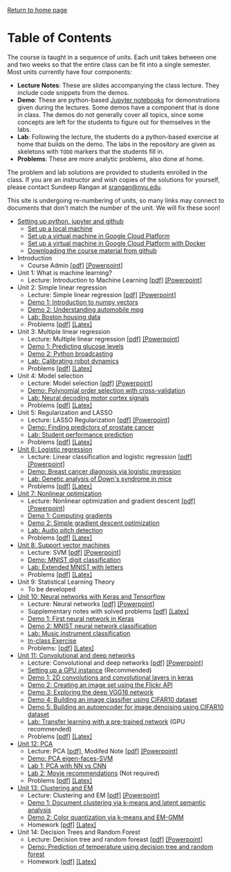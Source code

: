 [Return to home page](./README.md) 

# Table of Contents

The course is taught in a sequence of units.  Each unit takes between one
and two weeks so that the entire class can be fit into a single semester.
Most units currently have four components:
* **Lecture Notes**:  These are slides accompanying the class lecture.  They include code snippets
   from the demos.   
* **Demo**: These are python-based [Jupyter notebooks](http://jupyter.org/)
   for demonstrations given during the lectures.  Some demos have a
   component that is done in class.  The demos do not generally cover
   all topics, since some concepts are left for the students to figure out 
   for themselves in the labs.
* **Lab**:  Following the lecture, the students do a python-based exercise at home
   that builds on the demo.
   The labs in the repository are given as skeletons with `TODO`
   markers that the students fill in.
* **Problems**:  These are more analytic problems, also done at home.

The problem and lab solutions are provided to students enrolled in the class.
If you are an instructor
and wish copies of the solutions for yourself,
please contact Sundeep Rangan at <srangan@nyu.edu>.

This site is undergoing re-numbering of units, so many links may connect
to documents that don't match the number of the unit.  We will fix these soon!

* [Setting up python, jupyter and github](./Basics/setup.md)
    * [Set up a local machine](./Basics/setup.md)
    * [Set up a virtual machine in Google Cloud Platform](./GCP/getting_started.md)
    * [Set up a virtual machine in Google Cloud Platform with Docker](./GCP/docker.md)
    * [Downloading the course material from github](./Basics/github.md)
* Introduction
    * Course Admin [[pdf]](./lectures/CourseAdmin.pdf) [[Powerpoint]](./lectures/CourseAdmin.pptx)
* Unit 1:  What is machine learning? 
    * Lecture:  Introduction to Machine Learning [[pdf]](./lectures/Lect01_IntroML.pdf)
     [[Powerpoint]](./lectures/Lect01_IntroML.pptx)    
* Unit 2:  Simple linear regression
    * Lecture:  Simple linear regression [[pdf]](./lectures/Lect02_SimpRegression.pdf)
     [[Powerpoint]](./lectures/Lect02_SimpRegression.pptx)    
    * [Demo 1:  Introduction to numpy vectors](./unit02_simp_lin_reg/demo1_intro_vectors.ipynb)
    * [Demo 2:  Understanding automobile mpg](./unit02_simp_lin_reg/demo2_auto_mpg.ipynb)
    * [Lab: Boston housing data](./unit02_simp_lin_reg/lab_housing_partial.ipynb) 
    * Problems [[pdf]](./unit02_simp_lin_reg/prob/prob_simp_lin_reg.pdf) [[Latex]](./unit02_simp_lin_reg/prob/prob_simp_lin_reg.tex)
* Unit 3:  Multiple linear regression
    * Lecture:  Multiple linear regression [[pdf]](./lectures/Lect03_MultLinRegression.pdf)
     [[Powerpoint]](./lectures/Lect03_MultLinRegression.pptx)    
    * [Demo 1:  Predicting glucose levels](./unit03_mult_lin_reg/demo1_glucose.ipynb)
    * [Demo 2:  Python broadcasting](./unit03_mult_lin_reg/demo2_python_broadcasting.ipynb)
    * [Lab: Calibrating robot dynamics](./unit03_mult_lin_reg/lab_robot_calib_partial.ipynb)
    * Problems [[pdf]](./unit03_mult_lin_reg/prob/prob_mult_reg.pdf) [[Latex]](./unit03_mult_lin_reg/prob/prob_mult_reg.tex)
* Unit 4:  Model selection
    * Lecture:  Model selection [[pdf]](./lectures/Lect04_ModelSelection.pdf)
     [[Powerpoint]](./lectures/Lect04_ModelSelection.pptx)    
    * [Demo:  Polynomial order selection with cross-validation](./unit04_model_sel/demo03_1_polyfit.ipynb)
    * [Lab: Neural decoding motor cortex signals](./unit04_model_sel/lab03a_neural_partial.ipynb)          
    * Problems [[pdf]](./unit04_model_sel/hw/hw03_model_sel.pdf) [[Latex]](./unit03_model_sel/hw/hw03_model_sel.tex)    
* Unit 5:  Regularization and LASSO
    * Lecture:  LASSO Regularization [[pdf]](./lectures/Lect05_Lasso.pdf)
     [[Powerpoint]](./lectures/Lect05_Lasso.pptx)         
    * [Demo:  Finding predictors of prostate cancer](./unit05_lasso/demo_prostate.ipynb) 
    * [Lab: Student performance prediction](./unit05_lasso/lab_student-performance.ipynb) 
    * Problems [[pdf]](./unit05_lasso/prob/prob_lasso.pdf) [[Latex]](./unit05_lasso/prob/prob_lasso.tex)
* [Unit 6:  Logistic regression](./unit04_logistic/readme.md)
    * Lecture:  Linear classification and logistic regression
    [[pdf]](./lectures/Lect06_LogisticReg.pdf)
    [[Powerpoint]](./lectures/Lect06_LogisticReg.pptx)         
    * [Demo:  Breast cancer diagnosis via logistic regression](./unit04_logistic/demo04_breast_cancer.ipynb)
    * [Lab: Genetic analysis of Down's syndrome in mice](./unit04_logistic/lab04_gene_partial.ipynb)
    * Problems [[pdf]](./unit04_logistic/hw/hw04_logistic.pdf)
    [[Latex]](./unit04_logistic/hw/hw04_logistic.tex) 
* [Unit 7:  Nonlinear optimization](./unit05_optim/readme.md)
    * Lecture:  Nonlinear optimization and gradient descent
    [[pdf]](./lectures/Lect07_Optim.pdf)
    [[Powerpoint]](./lectures/Lect07_Optim.pptx)         
    * [Demo 1:  Computing gradients](./unit05_optim/demo05_1_computing_gradients.ipynb)
    * [Demo 2:  Simple gradient descent optimization](./unit05_optim/demo05_2_grad_descent.ipynb)    
    * [Lab: Audio pitch detection](./unit05_optim/lab05_audio_partial.ipynb)
    * Problems [[pdf]](./unit05_optim/hw/hw05_optim.pdf)
    [[Latex]](./unit05_optim/hw/hw05_optim.tex)
* [Unit 8:  Support vector machines](./unit06_svm/readme.md)
    * Lecture:  SVM [[pdf]](./lectures/Lect08_SVM.pdf)
    [[Powerpoint]](./lectures/Lect08_SVM.pptx)         
    * [Demo:  MNIST digit classification](./unit06_svm/demo06_mnist_svm.ipynb)
    * [Lab: Extended MNIST with letters](./unit06_svm/lab06_emnist_partial.ipynb)    
    * Problems [[pdf]](./unit06_svm/hw/hw06_svm.pdf) [[Latex]](./unit06_svm/hw/hw06_svm.tex) 
* Unit 9: Statistical Learning Theory
    * To be developed
* [Unit 10: Neural networks with Keras and Tensorflow](./unit07_neural/readme.md)
    * Lecture:  Neural networks [[pdf]](./lectures/Lect09_NeuralNet.pdf)
    [[Powerpoint]](./lectures/Lect09_NeuralNet.pptx)         
    * Supplementary notes with solved problems [[pdf]](./unit07_neural/hw/supplementary_neural.pdf) [[Latex]](./unit07_neural/hw/supplementary_neural.tex)
    * [Demo 1: First neural network in Keras](./unit07_neural/demo07_1_synthetic.ipynb)
    * [Demo 2: MNIST neural network classification](./unit07_neural/demo07_2_mnist_neural.ipynb)
    * [Lab:  Music instrument classification](./unit07_neural/lab07_music_partial.ipynb)
    * [In-class Exercise](./unit07_neural/InclassExercise.ipynb)
    * Problems: [[pdf]](./unit07_neural/hw/hw07_neural.pdf) [[Latex]](./unit07_neural/hw/hw07_neural.tex)    
* [Unit 11:  Convolutional and deep networks](./unit08_cnn/readme.md)
    * Lecture:  Convolutional and deep networks
    [[pdf]](./lectures/Lect10_ConvNet.pdf)
    [[Powerpoint]](./lectures/Lect10_ConvNet.pptx)         
    * [Setting up a GPU instance](./GCP/gpu_setup.md) (Recommended)
    * [Demo 1: 2D convolutions and convolutional layers in keras](./unit08_cnn/demo08_1_convolutions.ipynb)
    * [Demo 2: Creating an image set using the Flickr API](./unit08_cnn/demo08_2_flickr_images.ipynb)
    * [Demo 3: Exploring the deep VGG16 network](./unit08_cnn/demo08_3_vgg16.ipynb)
    * [Demo 4: Building an image classifier using CIFAR10 dataset](./unit08_cnn/demo08_4_classifier.ipynb)
    * [Demo 5: Building an autoencoder for image denoising using CIFAR10 dataset](./unit08_cnn/demo08_5_autoencoder.ipynb)
    * [Lab:  Transfer learning with a pre-trained network](./unit08_cnn/lab08_fine_tune_partial.ipynb)
    (GPU recommended)
    * Problems [[pdf]](./unit08_cnn/hw/hw08_cnn.pdf) [[Latex]](./unit08_cnn/hw/hw08_cnn.tex)
* [Unit 12:  PCA](./pca/readme.md)
    * Lecture:  PCA [[pdf]](./lectures/Lect11_PCA.pdf), Modifed Note [[pdf]](./lectures/Lect11_PCA_modified.pdf)
    [[Powerpoint]](./lectures/Lect11_PCA_modified.pptx)         
    * [Demo:  PCA eigen-faces-SVM](./unit09_pca/demo09_eigen_face_SVM.ipynb)
    * [Lab 1:  PCA with NN vs CNN](./unit09_pca/Lab09a_pca_NN_CNN_partial.ipynb)
    * [Lab 2: Movie recommendations](./unit09_pca/lab09_movies_partial.ipynb) (Not required) 
    * Problems [[pdf]](./unit09_pca/hw/hw09_PCA.pdf) [[Latex]](./unit09_pca/hw/hw09_PCA.tex)
* [Unit 13:  Clustering and EM](./unit10_cluster/readme.md)
    * Lecture:  Clustering and EM [[pdf]](./lectures/Lect12_Clustering.pdf)
    [[Powerpoint]](./lectures/Lect12_Clustering.pptx)         
    * [Demo 1: Document clustering via k-means and latent semantic analysis](./unit10_cluster/demo10_doc_cluster.ipynb)
    * [Demo 2: Color quantization via k-means and EM-GMM](./unit10_cluster/demo10b_kmeans_GMM_color_quantization.ipynb)    
    * Homework [[pdf]](./unit10_cluster/hw/hw10_clustering.pdf) [[Latex]](./unit10_cluster/hw/hw10_clustering.tex)
* Unit 14:  Decision Trees and Random Forest
    * Lecture:  Decision tree and random foreast [[pdf]](./lectures/Lect13_Trees.pdf)
    [[Powerpoint]](./lectures/Lect13_Trees.pptx)         
    * [Demo: Prediction of temperature using decision tree and random forest](./unit11_tree/decision_tree_and_random_forest.ipynb)
    * Homework [[pdf]](./unit11_tree/hw/hw11_tree.pdf) [[Latex]](./unit11_tree/hw/hw11_tree.tex)


